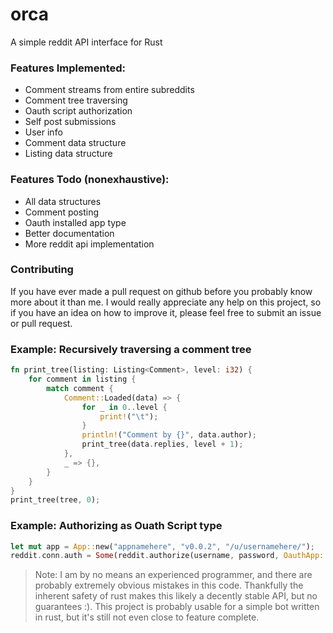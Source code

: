 # orca
A simple reddit API interface for Rust

### Features Implemented:
- Comment streams from entire subreddits
- Comment tree traversing
- Oauth script authorization
- Self post submissions
- User info
- Comment data structure
- Listing data structure

### Features Todo (nonexhaustive):
- All data structures
- Comment posting
- Oauth installed app type
- Better documentation
- More reddit api implementation


### Contributing
If you have ever made a pull request on github before you probably know more about it than me. I would really appreciate any help on this project, so if you have an idea on how to improve it, please feel free to submit an issue or pull request.

### Example: Recursively traversing a comment tree
```rust
fn print_tree(listing: Listing<Comment>, level: i32) {
	for comment in listing {
		match comment {
			Comment::Loaded(data) => {
				for _ in 0..level {
					print!("\t");
				}
				println!("Comment by {}", data.author);
				print_tree(data.replies, level + 1);
			},
			_ => {},
		}
	}
}
print_tree(tree, 0);
```


### Example: Authorizing as Ouath Script type
```rust
let mut app = App::new("appnamehere", "v0.0.2", "/u/usernamehere/");
reddit.conn.auth = Some(reddit.authorize(username, password, OauthApp::Script(app_id, app_secret)).unwrap());
```

> Note: I am by no means an experienced programmer, and there are probably extremely obvious mistakes in this code. Thankfully the inherent safety of rust makes this likely a decently stable API, but no guarantees :). This project is probably usable for a simple bot written in rust, but it's still not even close to feature complete.
